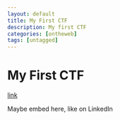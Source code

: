 ```yaml
---
layout: default
title: My First CTF
description: My first CTF
categories: [ontheweb]
tags: [untagged]
---
```


# My First CTF

[link](https://www.westerville.k12.oh.us/News/5886)

Maybe embed here, like on LinkedIn
